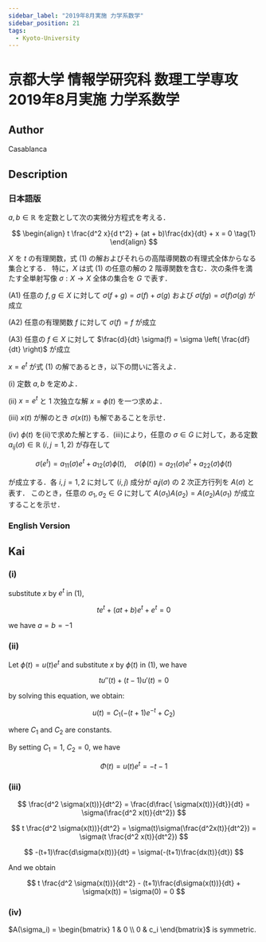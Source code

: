 ```yaml
---
sidebar_label: "2019年8月実施 力学系数学"
sidebar_position: 21
tags:
  - Kyoto-University
---
```

# 京都大学 情報学研究科 数理工学専攻 2019年8月実施 力学系数学

## **Author**
Casablanca

## **Description**
### 日本語版
$a, b \in \mathbb{R}$ を定数として次の実微分方程式を考える．

$$
\begin{align}
t \frac{d^2 x}{d t^2} + (at + b)\frac{dx}{dt} + x = 0  \tag{1}
\end{align}
$$

$X$ を $t$ の有理関数，式 (1) の解およびそれらの高階導関数の有理式全体からなる集合とする．
特に，$X$ は式 (1) の任意の解の 2 階導関数を含む．次の条件を満たす全単射写像 $\sigma: X \rightarrow X$ 全体の集合を $G$ で表す．

(A1) 任意の $f, g \in X$ に対して $\sigma(f + g) = \sigma(f) + \sigma(g)$ および $\sigma(fg) = \sigma(f)\sigma(g)$ が成立

(A2) 任意の有理関数 $f$ に対して $\sigma(f) = f$ が成立

(A3) 任意の $f \in X$ に対して $\frac{d}{dt} \sigma(f) = \sigma \left( \frac{df}{dt} \right)$ が成立

$x = e^t$ が式 (1) の解であるとき，以下の問いに答えよ．

(i) 定数 $a, b$ を定めよ．

(ii) $x = e^t$ と 1 次独立な解 $x = \phi(t)$ を一つ求めよ．

(iii) $x(t)$ が解のとき $\sigma (x(t))$ も解であることを示せ．

(iv) $\phi(t)$ を(ii)で求めた解とする．(iii)により，任意の $\sigma \in G$ に対して，ある定数 $a_{ij}(\sigma) \in \mathbb{R} \ (i, j = 1, 2)$ が存在して

$$
\sigma(e^t) = a_{11} (\sigma) e^t + a_{12} (\sigma) \phi(t), \quad \sigma(\phi(t)) = a_{21} (\sigma) e^t + a_{22} (\sigma) \phi(t)
$$

が成立する．各 $i, j = 1, 2$ に対して $(i, j)$ 成分が $a_ij (\sigma)$ の 2 次正方行列を $A(\sigma)$ と表す．
このとき，任意の $\sigma_1, \sigma_2 \in G$ に対して $A(\sigma_1) A(\sigma_2) = A(\sigma_2) A(\sigma_1)$ が成立することを示せ．

### English Version


## **Kai**
### (i)
substitute $x$ by $e^t$ in (1),

$$
te^t + (at + b)e^t + e^t = 0
$$

we have $a = b = -1$

### (ii)
Let $\phi(t) = u(t)e^t$ and substitute $x$ by $\phi(t)$ in (1), we have

$$
tu''(t) + (t-1)u'(t) = 0
$$

by solving this equation, we obtain:

$$
u(t) = C_1(-(t+1)e^{-t} + C_2)
$$

where $C_1$ and $C_2$ are constants.

By setting $C_1 = 1$, $C_2 = 0$, we have

$$
\Phi(t) = u(t)e^t = -t-1
$$

### (iii)

$$
\frac{d^2 \sigma(x(t))}{dt^2} = \frac{d\frac{ \sigma(x(t))}{dt}}{dt} = \sigma(\frac{d^2 x(t)}{dt^2})
$$

$$
t \frac{d^2 \sigma(x(t))}{dt^2} = \sigma(t)\sigma(\frac{d^2x(t)}{dt^2}) = \sigma(t \frac{d^2 x(t)}{dt^2})
$$

$$
-(t+1)\frac{d\sigma(x(t))}{dt} = \sigma(-(t+1)\frac{dx(t)}{dt})
$$

And we obtain

$$
t \frac{d^2 \sigma(x(t))}{dt^2} - (t+1)\frac{d\sigma(x(t))}{dt} + \sigma(x(t)) = \sigma(0) = 0
$$

### (iv)
$A(\sigma_i) = \begin{bmatrix} 1 & 0 \\ 0 & c_i \end{bmatrix}$ is symmetric.
